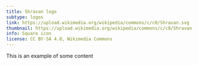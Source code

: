 ```yaml
---
title: Shravan logo
subtype: logos
link: https://upload.wikimedia.org/wikipedia/commons/c/c0/Shravan.svg
thumbnail: https://upload.wikimedia.org/wikipedia/commons/c/c0/Shravan.svg
info: Square icon
license: CC BY-SA 4.0, Wikimedia Commons
---
```


This is an example of some content
